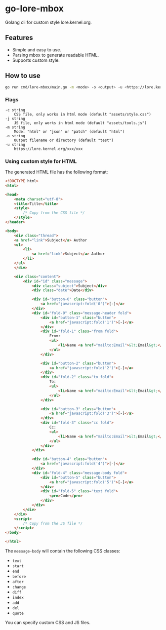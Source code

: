 # go-lore-mbox

Golang cli for custom style lore.kernel.org.

## Features

- Simple and easy to use.
- Parsing mbox to generate readable HTML.
- Supports custom style.

## How to use

```bash
go run cmd/lore-mbox/main.go -m <mode> -o <output> -u <https://lore.kernel.org/xxx/xxx>
```

### Flags

```text
-c string
    CSS file, only works in html mode (default "assets/style.css")
-j string
    JS file, only works in html mode (default "assets/tools.js")
-m string
    Mode: "html" or "json" or "patch" (default "html")
-o string
    Output filename or directory (default "test")
-u string
    https://lore.kernel.org/xxx/xxx
```

### Using custom style for HTML

The generated HTML file has the following format:

```html
<!DOCTYPE html>
<html>

<head>
    <meta charset="utf-8">
    <title>Title</title>
    <style>
        /* Copy from the CSS file */
    </style>
</header>

<body>
    <div class="thread">
    <a href="link">Subject</a> Author
    <ul>
        <li>
            <a href="link">Subject</a> Author
        </li>
    </ul>
    </div>

    <div class="content">
        <div id="id" class="message">
            <div class="subject">Subject</div>
            <div class="date">Date</div>

            <div id="button-0" class="button">
                <a href="javascript:fold('0')">[-]</a>
            </div>
            <div id="fold-0" class="message-header fold">
                <div id="button-1" class="button">
                    <a href="javascript:fold('1')">[-]</a>
                </div>
                <div id="fold-1" class="from fold">
                    From:
                    <ul>
                        <li>Name <a href="mailto:Email">&lt;Email&gt;</a></li>
                    </ul>
                </div>

                <div id="button-2" class="button">
                    <a href="javascript:fold('2')">[-]</a>
                </div>
                <div id="fold-2" class="to fold">
                    To:
                    <ul>
                        <li>Name <a href="mailto:Email">&lt;Email&gt;</a></li>
                    </ul>
                </div>

                <div id="button-3" class="button">
                    <a href="javascript:fold('3')">[-]</a>
                </div>
                <div id="fold-3" class="cc fold">
                    Cc:
                    <ul>
                        <li>Name <a href="mailto:Email">&lt;Email&gt;</a></li>
                    </ul>
                </div>
            </div>

            <div id="button-4" class="button">
                <a href="javascript:fold('4')">[-]</a>
            </div>
            <div id="fold-4" class="message-body fold">
                <div id="button-5" class="button">
                    <a href="javascript:fold('5')">[-]</a>
                </div>
                <div id="fold-5" class="text fold">
                    <pre>Code</pre>
                </div>
            </div>
        </div>
    </div>
    <script>
        /* Copy from the JS file */
    </script>
</body>

</html>
```

The `message-body` will contain the following CSS classes:

- `text`
- `start`
- `end`
- `before`
- `after`
- `change`
- `diff`
- `index`
- `add`
- `del`
- `quote`

You can specify custom CSS and JS files.
